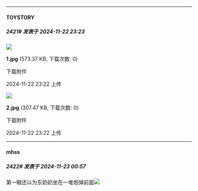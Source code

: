 ﻿
*****

####  TOYSTORY  
##### 2421#       发表于 2024-11-22 23:23

<img src="https://img.saraba1st.com/forum/202411/22/232237fhiagmlp3023nnwp.jpg" referrerpolicy="no-referrer">

<strong>1.jpg</strong> (573.37 KB, 下载次数: 0)

下载附件

2024-11-22 23:22 上传

<img src="https://img.saraba1st.com/forum/202411/22/232239pttaxgkoftg44abg.jpg" referrerpolicy="no-referrer">

<strong>2.jpg</strong> (307.47 KB, 下载次数: 0)

下载附件

2024-11-22 23:22 上传


*****

####  mhss  
##### 2422#       发表于 2024-11-23 00:57

第一眼还以为东奶奶坐在一堆炮弹前面<img src="https://static.saraba1st.com/image/smiley/face2017/001.png" referrerpolicy="no-referrer">

